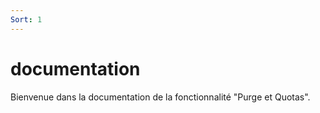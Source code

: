 ```yaml
---
Sort: 1
---
```

# documentation

Bienvenue dans la documentation de la fonctionnalité "Purge et Quotas".